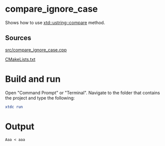 # compare_ignore_case

Shows how to use [xtd::ustring::compare](https://gammasoft71.github.io/xtd/reference_guides/latest/classxtd_1_1ustring.html#addb0a2f5d602d354209cd0caadc877be) method.

## Sources

[src/compare_ignore_case.cpp](src/compare_ignore_case.cpp)

[CMakeLists.txt](CMakeLists.txt)

# Build and run

Open "Command Prompt" or "Terminal". Navigate to the folder that contains the project and type the following:

```cmake
xtdc run
```

# Output

```
Aaa < aaa
```
